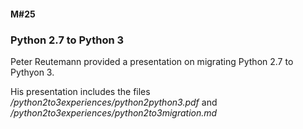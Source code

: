 #### M#25

### Python 2.7 to Python 3

Peter Reutemann provided a presentation on migrating Python 2.7 to Pythyon 3.

His presentation includes the files */python2to3experiences/python2python3.pdf* 
and */python2to3experiences/python2to3migration.md*
